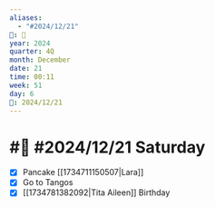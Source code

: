 ```yaml
---
aliases:
  - "#2024/12/21"
📁: 📅
year: 2024
quarter: 4Q
month: December
date: 21
time: 00:11
week: 51
day: 6
📅: 2024/12/21
---
```

# #📅 #2024/12/21 Saturday

- [x] Pancake [[1734711150507|Lara]]
- [x] Go to Tangos
- [x] [[1734781382092|Tita Aileen]] Birthday